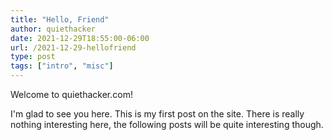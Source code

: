 ```yaml
---
title: "Hello, Friend"
author: quiethacker
date: 2021-12-29T18:55:00-06:00
url: /2021-12-29-hellofriend
type: post
tags: ["intro", "misc"]
---
```


Welcome to quiethacker.com!

I'm glad to see you here. This is my first post on the site. There is really nothing interesting here, the following posts will be quite interesting though.
